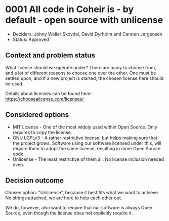 # 0001 All code in Coheir is - by default - open source with unlicense

* Deciders: Johny Woller Skovdal, David Dyrholm and Carsten Jørgensen
* Status: Approved

## Context and problem status

What license should we operate under? There are many to choose from, and a lot of different reasons to choose one over the other. One must be settled upon, and if a new project is started, the chosen license here should be used.

Details about licenses can be found here: https://choosealicense.com/licenses/

## Considered options

* MIT License - One of the most widely used within Open Source. Only requires to copy the license.
* GNU LGPLv3 - A rather restrictive license, but helps making sure that the project grows. Software using our software licensed under this, will require them to adopt the same license, resulting in more Open Source code.
* Unlicense - The least restrictive of them all. No license inclusion needed even.

## Decision outcome

Chosen option: "Unlicense", because it best fits what we want to achieve. No strings attached, we are here to help each other out.

We do, however, also want to require that our software is always Open Source, even though the license does not explicitly require it.
